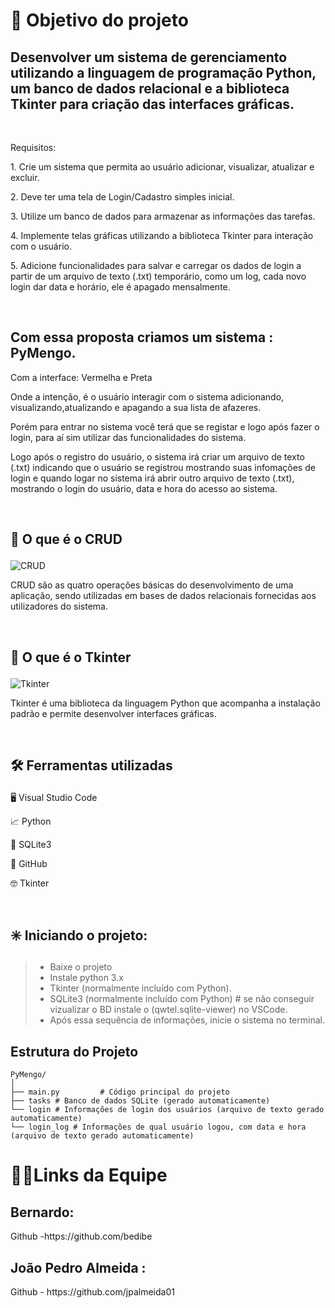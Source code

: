 <h1>🎯 Objetivo do projeto</h1>
<h2> Desenvolver um sistema de gerenciamento utilizando a linguagem de programação Python, um banco de dados relacional e a biblioteca Tkinter para criação das interfaces gráficas.</h2>
  <br>
<p>Requisitos:</p>
<p>1.
Crie um sistema que permita ao usuário adicionar, visualizar, atualizar e excluir.
 </p>
<p>2.
Deve ter uma tela de Login/Cadastro simples inicial.
</p> 
<p>3.
Utilize um banco de dados para armazenar as informações das tarefas.
</p>
<p>4.
Implemente telas gráficas utilizando a biblioteca Tkinter para interação com o usuário.
</p>
<p>5.
Adicione funcionalidades para salvar e carregar os dados de login a partir de um arquivo de texto (.txt) temporário, como um log, cada novo login dar data e horário, ele é apagado mensalmente.</p> <br>
</p>  
 <h2>Com essa proposta criamos um sistema : PyMengo.</h2>
 <p>Com a interface: Vermelha e Preta</p>
 <p>Onde a intenção, é o usuário interagir com o sistema adicionando, visualizando,atualizando e apagando a sua lista de afazeres.
 </p>
 <p> Porém para entrar no sistema você terá que se registar e logo após fazer o login, para aí sim utilizar das funcionalidades do sistema.</p>
 <p>Logo após o registro do usuário, o sistema irá criar um arquivo de texto (.txt) indicando que o usuário se registrou mostrando suas infomações de login e quando logar no sistema irá abrir outro arquivo de texto (.txt), mostrando o login do usuário, data e hora do acesso ao sistema.</p>

<br>
<p><h2>🧾 O que é o CRUD</p></h2>

![CRUD](https://user-images.githubusercontent.com/112557591/221029329-cb1870f9-df98-4241-9727-52d8b6ba95da.png)

<p>CRUD são as quatro operações básicas do desenvolvimento de uma aplicação, sendo utilizadas em bases de dados relacionais fornecidas aos utilizadores do sistema.</p><br>

<p><h2>🧾 O que é o Tkinter</p></h2>

![Tkinter](https://blogger.googleusercontent.com/img/b/R29vZ2xl/AVvXsEio90i18qaHtSjADegRbefvdt7_rB0fEiXTHrl0ufit_G2dAHmw4YSoB8UWzf0MpV24jUlr3q9dnVz5uABvtknR7iwPJqeJrg1iTQXtIRXZWsONBRnluZGxFOCr6Ffz-awL9zfzlHf3New/s640/Tkinter+Logo.png)

<p>Tkinter é uma biblioteca da linguagem Python que acompanha a instalação padrão e permite desenvolver interfaces gráficas.</p><br>


<p><h2>🛠️ Ferramentas utilizadas</p></h2>

<p>🖥️ Visual Studio Code </p>
<p>📈 Python</p>
<p>🚀 SQLite3</p>
<p>🤖 GitHub</p>
<p>🤓 Tkinter</p>
<br>
<p><h2>✳️ Iniciando o projeto:</p></h2>

>+ Baixe o projeto
>+ Instale python 3.x
>+ Tkinter (normalmente incluído com Python).
>+ SQLite3 (normalmente incluído com Python) # se não conseguir vizualizar o BD instale o (qwtel.sqlite-viewer) no VSCode.
>+ Após essa sequência de informações, inicie o sistema no terminal.

<p><h2>Estrutura do Projeto</h2></p>

```console
PyMengo/
│
├── main.py         # Código principal do projeto
├── tasks # Banco de dados SQLite (gerado automaticamente)
└── login # Informações de login dos usuários (arquivo de texto gerado automaticamente) 
└── login_log # Informações de qual usuário logou, com data e hora (arquivo de texto gerado automaticamente)
```

<h1>🔗⛹Links da Equipe</h1>

<h2>Bernardo:</h2>
<p>Github -https://github.com/bedibe </p> 

<h2>João Pedro Almeida :</h2>
<p>Github - https://github.com/jpalmeida01</p>


